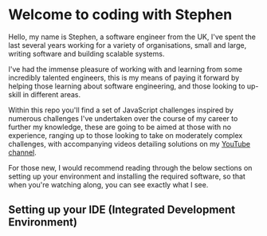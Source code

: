 # Welcome to coding with Stephen

Hello, my name is Stephen, a software engineer from the UK, I've spent the last several years working for a variety of organisations, small and large, writing software and building scalable systems.

I've had the immense pleasure of working with and learning from some incredibly talented engineers, this is my means of paying it forward by helping those learning about software engineering, and those looking to up-skill in different areas.

Within this repo you'll find a set of JavaScript challenges inspired by numerous challenges I've undertaken over the course of my career to further my knowledge, these are going to be aimed at those with no experience, ranging up to those looking to take on moderately complex challenges, with accompanying videos detailing solutions on my [YouTube channel](youtube.com/channel/UCFBFlxUJ3ROGPiuLQG8D1kA).

For those new, I would recommend reading through the below sections on setting up your environment and installing the required software, so that when you're watching along, you can see exactly what I see.

## Setting up your IDE (Integrated Development Environment)

